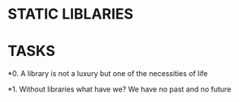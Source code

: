 # STATIC LIBLARIES

# TASKS

*0. A library is not a luxury but one of the necessities of life
 
*1. Without libraries what have we? We have no past and no future
